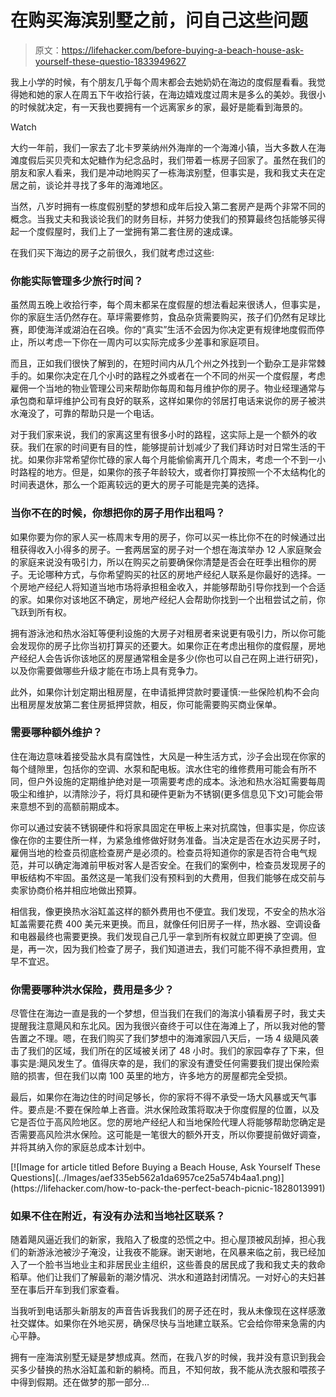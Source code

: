 # 在购买海滨别墅之前，问自己这些问题

> 原文：<https://lifehacker.com/before-buying-a-beach-house-ask-yourself-these-questio-1833949627>

我上小学的时候，有个朋友几乎每个周末都会去她奶奶在海边的度假屋看看。我觉得她和她的家人在周五下午收拾行装，在海边嬉戏度过周末是多么的美妙。我很小的时候就决定，有一天我也要拥有一个远离家乡的家，最好是能看到海景的。

Watch

大约一年前，我们一家去了北卡罗莱纳州外海岸的一个海滩小镇，当大多数人在海滩度假后买贝壳和太妃糖作为纪念品时，我们带着一栋房子回家了。虽然在我们的朋友和家人看来，我们是冲动地购买了一栋海滨别墅，但事实是，我和我丈夫在定居之前，谈论并寻找了多年的海滩地区。

当然，八岁时拥有一栋度假别墅的梦想和成年后投入第二套房产是两个非常不同的概念。当我丈夫和我谈论我们的财务目标，并努力使我们的预算最终包括能够买得起一个度假屋时，我们上了一堂拥有第二套住房的速成课。

在我们买下海边的房子之前很久，我们就考虑过这些:

### 你能实际管理多少旅行时间？

虽然周五晚上收拾行李，每个周末都呆在度假屋的想法看起来很诱人，但事实是，你的家庭生活仍然存在。草坪需要修剪，食品杂货需要购买，孩子们仍然有足球比赛，即使海洋或湖泊在召唤。你的“真实”生活不会因为你决定更有规律地度假而停止，所以考虑一下你在一周内可以实际完成多少差事和家庭项目。

而且，正如我们很快了解到的，在短时间内从几个州之外找到一个勤杂工是非常棘手的。如果你决定在几个小时的路程之外或者在一个不同的州买一个度假屋，考虑雇佣一个当地的物业管理公司来帮助你每周和每月维护你的房子。物业经理通常与承包商和草坪维护公司有良好的联系，这样如果你的邻居打电话来说你的房子被洪水淹没了，可靠的帮助只是一个电话。

对于我们家来说，我们的家离这里有很多小时的路程，这实际上是一个额外的收获。我们在家的时间更有目的性，能够提前计划减少了我们拜访时对日常生活的干扰。如果你非常希望你忙碌的家人每个月能偷偷离开几个周末，考虑一个不到一小时路程的地方。但是，如果你的孩子年龄较大，或者你打算按照一个不太结构化的时间表退休，那么一个距离较远的更大的房子可能是完美的选择。

### 当你不在的时候，你想把你的房子用作出租吗？

如果你要为你的家人买一栋周末专用的房子，你可以买一栋比你不在的时候通过出租获得收入小得多的房子。一套两居室的房子对一个想在海滨举办 12 人家庭聚会的家庭来说没有吸引力，所以在购买之前要确保你清楚是否会在旺季出租你的房子。无论哪种方式，与你希望购买的社区的房地产经纪人联系是你最好的选择。一个房地产经纪人将知道当地市场将承担租金收入，并能够帮助引导你找到一个合适的家。如果你对该地区不确定，房地产经纪人会帮助你找到一个出租尝试之前，你飞跃到所有权。

拥有游泳池和热水浴缸等便利设施的大房子对租房者来说更有吸引力，所以你可能会发现你的房子比你当初打算买的还要大。如果你正在考虑出租你的度假屋，房地产经纪人会告诉你该地区的房屋通常租金是多少(你也可以自己在网上进行研究)，以及你需要做哪些升级才能在市场上具有竞争力。

此外，如果你计划定期出租房屋，在申请抵押贷款时要谨慎:一些保险机构不会向出租房屋发放第二套住房抵押贷款，相反，你可能需要购买商业保单。

### 需要哪种额外维护？

住在海边意味着接受盐水具有腐蚀性，大风是一种生活方式，沙子会出现在你家的每个缝隙里，包括你的空调、水泵和配电板。滨水住宅的维修费用可能会有所不同，但户外设施的定期维护绝对是一项需要考虑的成本。泳池和热水浴缸需要每周吸尘和维护，以清除沙子，将灯具和硬件更新为不锈钢(更多信息见下文)可能会带来意想不到的高额前期成本。

你可以通过安装不锈钢硬件和将家具固定在甲板上来对抗腐蚀，但事实是，你应该像在你的主要住所一样，为紧急维修做好财务准备。当决定是否在水边买房子时，雇佣当地的检查员彻底检查房产是必须的。检查员将知道你的家是否符合电气规范，并可以确定海滩前甲板对客人是否安全。在我们的案例中，检查员发现房子的甲板结构不牢固。虽然这是一笔我们没有预料到的大费用，但我们能够在成交前与卖家协商价格并相应地做出预算。

相信我，像更换热水浴缸盖这样的额外费用也不便宜。我们发现，不安全的热水浴缸盖需要花费 400 美元来更换。而且，就像任何旧房子一样，热水器、空调设备和电器最终也需要更换。我们发现自己几乎一拿到所有权就立即更换了空调。但是，再一次，因为我们检查了房子，我们知道进去，我们可能不得不承担费用，宜早不宜迟。

### 你需要哪种洪水保险，费用是多少？

尽管住在海边一直是我的一个梦想，但当我们在我们的海滨小镇看房子时，我丈夫提醒我注意飓风和东北风。因为我很兴奋终于可以住在海滩上了，所以我对他的警告置之不理。嗯，在我们购买了我们梦想中的海滩家园八天后，一场 4 级飓风袭击了我们的区域，我们所在的区域被关闭了 48 小时。我们的家园幸存了下来，但事实是:飓风发生了。值得庆幸的是，我们的家没有遭受任何需要我们提出保险索赔的损害，但在我们以南 100 英里的地方，许多地方的房屋都完全受损。

最后，如果你在海边住的时间足够长，你的家将不得不承受一场大风暴或天气事件。要点是:不要在保险单上吝啬。洪水保险政策将取决于你度假屋的位置，以及它是否位于高风险地区。您的房地产经纪人和当地保险代理人将能够帮助您确定是否需要高风险洪水保险。这可能是一笔很大的额外开支，所以你要提前做好调查，并将其纳入你的家庭总成本计划中。

<aside data-commerce-source="inset" class="sc-16a0mhj-2 gAjHzr">[![Image for article titled Before Buying a Beach House, Ask Yourself These Questions](../Images/aef335eb562a1da6957ce25a574b4aa1.png)](https://lifehacker.com/how-to-pack-the-perfect-beach-picnic-1828013991)</aside>

### **如果不住在附近，有没有办法和当地社区联系？**

随着飓风逼近我们的新家，我陷入了极度的恐慌之中。担心屋顶被风刮掉，担心我们的新游泳池被沙子淹没，让我夜不能寐。谢天谢地，在风暴来临之前，我已经加入了一个脸书当地业主和非居民业主组织，这些善良的居民成了我和我丈夫的救命稻草。他们让我们了解最新的潮汐情况、洪水和道路封闭情况。一对好心的夫妇甚至在事后开车到我们家查看。

当我听到电话那头新朋友的声音告诉我我们的房子还在时，我从未像现在这样感激社交媒体。如果你在外地买房，确保尽快与当地建立联系。它会给你带来急需的内心平静。

拥有一座海滨别墅无疑是梦想成真。然而，在我八岁的时候，我并没有意识到我会买多少替换的热水浴缸盖和新的躺椅。而且，不知何故，我不能从洗衣服和喂孩子中得到假期。还在做梦的那一部分…